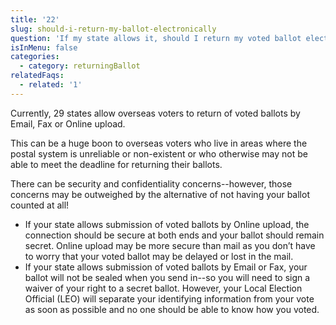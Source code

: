 ```yaml
---
title: '22'
slug: should-i-return-my-ballot-electronically
question: 'If my state allows it, should I return my voted ballot electronically?'
isInMenu: false
categories:
  - category: returningBallot
relatedFaqs:
  - related: '1'
---
```

Currently, 29 states allow overseas voters to return of voted ballots by Email, Fax or Online upload.

This can be a huge boon to overseas voters who live in areas where the postal system is unreliable or non-existent or who otherwise may not be able to meet the deadline for returning their ballots. 

There can be security and confidentiality concerns--however, those concerns may be outweighed by the alternative of not having your ballot counted at all!
* If your state allows submission of voted ballots by Online upload, the connection should be secure at both ends and your ballot should remain secret. Online upload may be more secure than mail as you don’t have to worry that your voted ballot may be delayed or lost in the mail.
* If your state allows submission of voted ballots by Email or Fax, your ballot will not be sealed when you send in--so you will need to sign a waiver of your right to a secret ballot. However, your Local Election Official (LEO) will separate your identifying information from your vote as soon as possible and no one should be able to know how you voted.
